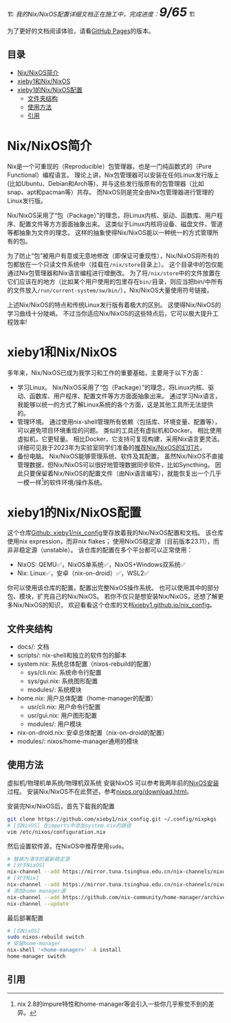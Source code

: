 🏗️ *我的Nix/NixOS配置详细文档正在施工中，完成进度：<span style="font-size:2em;">**9/65**</span>* 🏗️

为了更好的文档阅读体验，请看[GitHub Pages](https://xieby1.github.io/nix_config/)的版本。

## 目录

<!-- vim-markdown-toc GFM -->

* [Nix/NixOS简介](#nixnixos简介)
* [xieby1和Nix/NixOS](#xieby1和nixnixos)
* [xieby1的Nix/NixOS配置](#xieby1的nixnixos配置)
  * [文件夹结构](#文件夹结构)
  * [使用方法](#使用方法)
  * [引用](#引用)

<!-- vim-markdown-toc -->

# Nix/NixOS简介

Nix是一个可重现的（Reproducible）包管理器，也是一门纯函数式的（Pure Functional）编程语言。
理论上讲，Nix包管理器可以安装在任何Linux发行版上(比如Ubuntu、Debian和Arch等)，并与这些发行版原有的包管理器（比如snap、apt和pacman等）共存。
而NixOS则是完全由Nix包管理器进行管理的Linux发行版。

Nix/NixOS采用了“包（Package）”的理念，将Linux内核、驱动、函数库、用户程序、配置文件等方方面面抽象出来。
这类似于Linux内核将设备、磁盘文件、管道等都抽象为文件的理念。
这样的抽象使得Nix/NixOS能以一种统一的方式管理所有的包。

为了防止“包”被用户有意或无意地修改（即保证可重现性），Nix/NixOS将所有的包都放在一个只读文件系统中（挂载在`/nix/store`目录上）。
这个目录中的包仅能通过Nix包管理器和Nix语言编程进行增删改。
为了将`/nix/store`中的文件放置在它们应该在的地方（比如某个用户使用的包里存在`bin/`目录，则应当把bin/中所有的文件放入`/run/current-system/sw/bin/`），Nix/NixOS大量使用符号链接。

上述Nix/NixOS的特点和传统Linux发行版有着极大的区别。
这使得Nix/NixOS的学习曲线十分陡峭。
不过当你适应Nix/NixOS的这些特点后，它可以极大提升工程效率!

# xieby1和Nix/NixOS

多年来，Nix/NixOS已成为我学习和工作的重要基础，主要用于以下方面：

* 学习Linux。
  Nix/NixOS采用了“包（Package）”的理念，将Linux内核、驱动、函数库、用户程序、配置文件等方方面面抽象出来。
  通过学习Nix语言，我能够以统一的方式了解Linux系统的各个方面，这是其他工具所无法提供的。
* 管理环境。
  通过使用nix-shell管理所有依赖（包括库、环境变量、配置等），可以避免项目环境重现的问题。
  类似的工具还有虚拟机和Docker。
  相比使用虚拟机，它更轻量。
  相比Docker，它支持可复现构建，采用Nix语言更灵活。
  详细可见我于2023年为实验室同学们准备的[推荐Nix/NixOS的幻灯片](https://xieby1.github.io/nix_config/docs/slides/2023.nix-env.html)。
* 备份电脑。
  Nix/NixOS能够管理系统、软件及其配置。
  虽然Nix/NixOS不直接管理数据，但Nix/NixOS可以很好地管理数据同步软件，比如Syncthing。
  因此只要保留着Nix/NixOS的配置文件（由Nix语言编写），就能恢复出一个几乎一模一样[^impure]的软件环境/操作系统。

# xieby1的Nix/NixOS配置

这个仓库[Github: xieby1/nix_config](https://github.com/xieby1/nix_config)里存放着我的Nix/NixOS配置和文档。
该仓库使用nix expression，而非nix flakes；
使用NixOS稳定源（目前版本23.11），而非非稳定源（unstable）。
该仓库的配置在多个平台都可以正常使用：

* NixOS: QEMU✅，NixOS单系统✅，NixOS+Windows双系统✅
* Nix: Linux✅，安卓（nix-on-droid）✅，WSL2✅

你可以使用该仓库的配置，配置出完整NixOS操作系统。
也可以使用其中的部分包、模块，扩充自己的Nix/NixOS。
若你不仅只是想安装Nix/NixOS，还想了解更多Nix/NixOS的知识，
欢迎看看这个仓库的文档[xieby1.github.io/nix_config](https://xieby1.github.io/nix_config)。

## 文件夹结构

* docs/: 文档
* scripts/: nix-shell和独立的软件包的脚本
* system.nix: 系统总体配置（nixos-rebuild的配置）
  * sys/cli.nix: 系统命令行配置
  * sys/gui.nix: 系统图形配置
  * modules/: 系统模块
* home.nix: 用户总体配置（home-manager的配置）
  * usr/cli.nix: 用户命令行配置
  * usr/gui.nix: 用户图形配置
  * modules/: 用户模块
* nix-on-droid.nix: 安卓总体配置（nix-on-droid的配置）
* modules/: nixos/home-manager通用的模块

## 使用方法

虚拟机/物理机单系统/物理机双系统 安装NixOS 可以参考我两年前的[NixOS安装](./docs/howto/install_nixos.html)过程。
安装Nix/NixOS不在此赘述，参考[nixos.org/download.html](https://nixos.org/download.html)。

安装完Nix/NixOS后，首先下载我的配置

```bash
git clone https://github.com/xieby1/nix_config.git ~/.config/nixpkgs
# [仅NixOS] 在imports中添加system.nix的路径
vim /etc/nixos/configuration.nix
```

然后设置软件源，在NixOS中推荐使用`sudo`。

```bash
# 替换为清华的最新稳定源
# [对于NixOS]
nix-channel --add https://mirror.tuna.tsinghua.edu.cn/nix-channels/nixos-23.11 nixos
# [对于Nix]
nix-channel --add https://mirror.tuna.tsinghua.edu.cn/nix-channels/nixos-23.11 nixpkgs
# 添加home manager源
nix-channel --add https://github.com/nix-community/home-manager/archive/release-23.11.tar.gz home-manager
nix-channel --update
```

最后部署配置

```bash
# [仅NixOS]
sudo nixos-rebuild switch
# 安装home-manager
nix-shell '<home-manager>' -A install
home-manager switch
```

## 引用

[^impure]: nix 2.8的impure特性和home-manager等会引入一些你几乎察觉不到的差异。

[^doc_thesis]: Dolstra, Eelco. “The purely functional software deployment model.” (2006).

[^nix-on-droid]: [github.com/t184256/nix-on-droid](https://github.com/t184256/nix-on-droid) termux的分支，支持nix。
